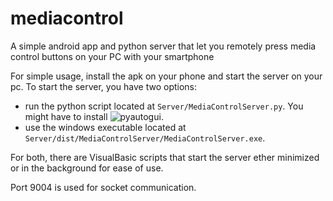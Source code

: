 # mediacontrol
A simple android app and python server that let you remotely press media control buttons on your PC with your smartphone

For simple usage, install the apk on your phone and start the server on your pc.
To start the server, you have two options:
- run the  python script located at `Server/MediaControlServer.py`. You might have to install ![pyautogui](https://pyautogui.readthedocs.io/en/latest/).
- use the windows executable located at `Server/dist/MediaControlServer/MediaControlServer.exe`.

For both, there are VisualBasic scripts that start the server ether minimized or in the background for ease of use.

Port 9004 is used for socket communication.
